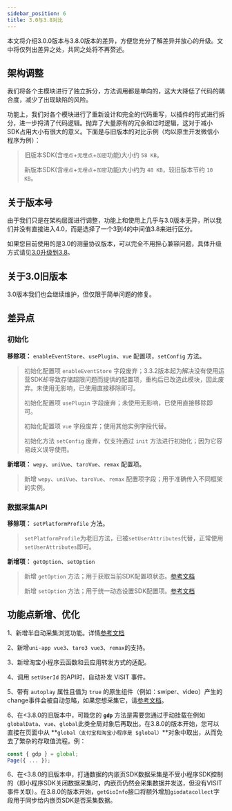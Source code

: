 ```yaml
---
sidebar_position: 6
title: 3.0与3.8对比
---
```


本文将介绍3.0.0版本与3.8.0版本的差异，方便您充分了解差异并放心的升级。文中将仅列出差异之处，共同之处将不再赘述。

## 架构调整

我们将各个主模块进行了独立拆分，方法调用都是单向的，这大大降低了代码的耦合度，减少了出现缺陷的风险。

功能上，我们对各个模块进行了重新设计和完全的代码重写，以插件的形式进行拆分，进一步捋清了代码逻辑。抛弃了大量原有的冗余和过时逻辑，这对于减小SDK占用大小有很大的意义。下面是与旧版本的对比示例（均以原生开发微信小程序为例）：

>旧版本SDK(含`埋点`+`无埋点`+`加密`功能)大小约 `58 KB`。
>
>新版本SDK(含`埋点`+`无埋点`+`加密`功能)大小约为 `48 KB`，较旧版本节约 `10 KB`。

## 关于版本号

由于我们只是在架构层面进行调整，功能上和使用上几乎与3.0版本无异，所以我们并没有直接进入4.0，而是选择了一个3到4的中间值3.8来进行区分。

如果您目前使用的是3.0的测量协议版本，可以完全不用担心兼容问题，具体升级方式请见[3.0升级到3.8](/docs/miniprogram/3.8/upgrade)。

## 关于3.0旧版本

3.0版本我们也会继续维护，但仅限于简单问题的修复。

## 差异点

### 初始化

**移除项：** `enableEventStore`、`usePlugin`、`vue` 配置项，`setConfig` 方法。

> 初始化配置项 `enableEventStore` 字段废弃；3.3.2版本起为解决没有使用运营SDK却导致存储超限问题而提供的配置项，重构后已改造此模块，因此废弃。未使用无影响，已使用直接移除即可。
>
> 初始化配置项 `usePlugin` 字段废弃；未使用无影响，已使用直接移除即可。
>
> 初始化配置项 `vue` 字段废弃；使用其他实例字段代替。
>
> 初始化方法 `setConfig` 废弃，仅支持通过 `init` 方法进行初始化；因为它容易歧义误导使用。

**新增项：** `wepy`、`uniVue`、`taroVue`、`remax` 配置项。

> 新增 `wepy`、`uniVue`、`taroVue`、`remax` 配置项字段；用于准确传入不同框架的实例。

### 数据采集API

**移除项：** `setPlatformProfile` 方法。

> `setPlatformProfile`为老旧方法，已被`setUserAttributes`代替，正常使用`setUserAttributes`即可。

**新增项：** `getOption`、`setOption`

> 新增 `getOption` 方法；用于获取当前SDK配置项状态。[参考文档](/docs/miniprogram/3.8/commonlyApi#8获取sdk当前配置getoption)
>
> 新增 `setOption` 方法；用于统一动态设置SDK配置项。[参考文档](/docs/miniprogram/3.8/commonlyApi#动态配置接口setoption)

## 功能点新增、优化

1、新增半自动采集浏览功能。详情[参考文档](/docs/miniprogram/3.8/internally#半自动埋点曝光)

2、新增`uni-app vue3`、`taro3 vue3`、`remax`的支持。

3、新增淘宝小程序云函数和云应用转发方式的适配。

4、调用 `setUserId` 的API时，自动补发 VISIT 事件。

5、带有 `autoplay` 属性且值为 `true` 的原生组件（例如：swiper、video）产生的change事件会被自动忽略，如果您想采集它，请[参考文档](/docs/miniprogram/3.8/commonlyApi#1采集标记)。

6、在<3.8.0的旧版本中，可能您的 **`gdp`** 方法是需要您通过手动挂载在例如`globalData`、`vue`、`global`此类全局对象后再取出。在3.8.0的版本开始，您可以直接在页面中从 **`global（支付宝和淘宝小程序是 $global）`**对象中取出，从而免去了繁杂的存取值流程。例：

```js
const { gdp } = global;
Page({ ... });
```

6、在<3.8.0的旧版本中，打通数据的内嵌页SDK数据采集是不受小程序SDK控制的（即小程序SDK关闭数据采集时，内嵌页仍然会采集数据并发送，但没有VISIT事件关联）。在3.8.0的版本开始，`getGioInfo`接口将额外增加`giodatacollect`字段用于同步给内嵌页SDK是否采集数据。
